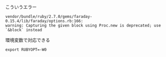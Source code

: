 <!--
title:   RoR faraday/options.rb:166: warning 対策の例
tags:    Rails
id:      111802c077b7b597f4ac
private: false
-->
こういうエラー

```
vendor/bundle/ruby/2.7.0/gems/faraday-0.15.4/lib/faraday/options.rb:166: 
warning: Capturing the given block using Proc.new is deprecated; use `&block` instead

```

環境変数で対応できる

```
export RUBYOPT=-W0
```